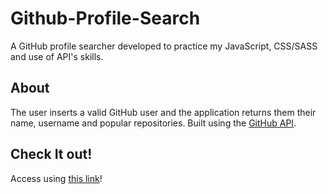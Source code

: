 # Github-Profile-Search
A GitHub profile searcher developed to practice my JavaScript, CSS/SASS and use of API's skills.

## About
The user inserts a valid GitHub user and the application returns them their name, username and popular repositories.
Built using the [GitHub API](api.github.com).

## Check It out!

Access using [this link](https://bernardocastro.github.io/Github-Profile-Search/)!

